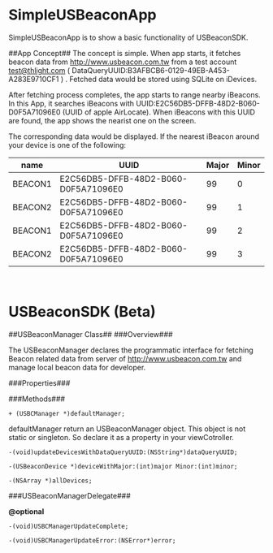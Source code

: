SimpleUSBeaconApp
=================

SimpleUSBeaconApp is to show a basic functionality of USBeaconSDK. 

##App Concept##
The concept is simple. When app starts, it fetches beacon data from http://www.usbeacon.com.tw from a test account test@thlight.com ( DataQueryUUID:B3AFBCB6-0129-49EB-A453-A283E9710CF1 ) . Fetched data would be stored using SQLite on iDevices.
<br>

After fetching process completes, the app starts to range nearby iBeacons. In this App, it searches iBeacons with UUID:E2C56DB5-DFFB-48D2-B060-D0F5A71096E0 (UUID of apple AirLocate). When iBeacons with this UUID are found, the app shows the nearist one on the screen.
<br>

The corresponding data would be displayed.  If the nearest iBeacon around your device is one of the following:
<br>


|   name   | UUID | Major | Minor |
| ------------- | ------------- | ------------- |  ------------- |
| BEACON1  | E2C56DB5-DFFB-48D2-B060-D0F5A71096E0 | 99 | 0 |
| BEACON2  | E2C56DB5-DFFB-48D2-B060-D0F5A71096E0 | 99 | 1 |
| BEACON1  | E2C56DB5-DFFB-48D2-B060-D0F5A71096E0 | 99 | 2 |
| BEACON2  | E2C56DB5-DFFB-48D2-B060-D0F5A71096E0 | 99 | 3 |


<br>

USBeaconSDK (Beta)
=================

##USBeaconManager Class##
###Overview###

The USBeaconManager declares the programmatic interface for fetching Beacon related data from server of http://www.usbeacon.com.tw and manage local beacon data for developer.


###Properties###

###Methods###
```objc
+ (USBCManager *)defaultManager;
```
defaultManager return an USBeaconManager object. This object is not static or singleton. So declare it as a property in your viewCotroller.

```objc
-(void)updateDevicesWithDataQueryUUID:(NSString*)dataQueryUUID;
```


```objc
-(USBeaconDevice *)deviceWithMajor:(int)major Minor:(int)minor;
```

```objc
-(NSArray *)allDevices;

```

###USBeaconManagerDelegate###

**@optional**
```objc
-(void)USBCManagerUpdateComplete;
```
```objc
-(void)USBCManagerUpdateError:(NSError*)error;
```
